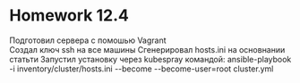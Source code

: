 # Homework 12.4

Подготовил сервера с помошью Vagrant  
Создал ключ ssh на все машины
Сгенерировал hosts.ini на основнании статьти
Запустил установку через kubespray командой: ansible-playbook -i inventory/cluster/hosts.ini --become --become-user=root cluster.yml 

